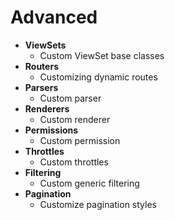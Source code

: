 # Advanced

* **ViewSets**
  * Custom ViewSet base classes
* **Routers**
  * Customizing dynamic routes
* **Parsers**
  * Custom parser
* **Renderers**
  * Custom renderer
* **Permissions**
  * Custom permission
* **Throttles**
  * Custom throttles
* **Filtering**
  * Custom generic filtering
* **Pagination**
  * Customize pagination styles
